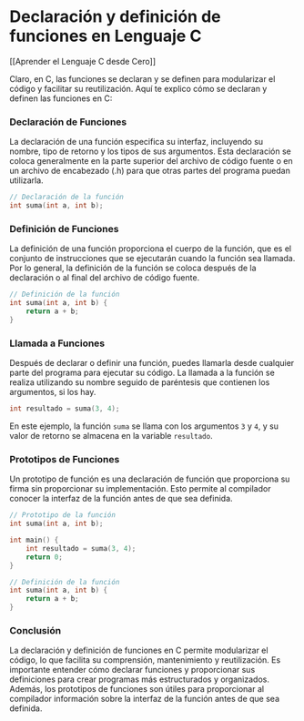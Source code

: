 # Declaración y definición de funciones en Lenguaje C

[[Aprender el Lenguaje C desde Cero]]

Claro, en C, las funciones se declaran y se definen para modularizar el código y facilitar su reutilización. Aquí te explico cómo se declaran y definen las funciones en C:

### Declaración de Funciones

La declaración de una función especifica su interfaz, incluyendo su nombre, tipo de retorno y los tipos de sus argumentos. Esta declaración se coloca generalmente en la parte superior del archivo de código fuente o en un archivo de encabezado (.h) para que otras partes del programa puedan utilizarla.

```c
// Declaración de la función
int suma(int a, int b);
```

### Definición de Funciones

La definición de una función proporciona el cuerpo de la función, que es el conjunto de instrucciones que se ejecutarán cuando la función sea llamada. Por lo general, la definición de la función se coloca después de la declaración o al final del archivo de código fuente.

```c
// Definición de la función
int suma(int a, int b) {
    return a + b;
}
```

### Llamada a Funciones

Después de declarar o definir una función, puedes llamarla desde cualquier parte del programa para ejecutar su código. La llamada a la función se realiza utilizando su nombre seguido de paréntesis que contienen los argumentos, si los hay.

```c
int resultado = suma(3, 4);
```

En este ejemplo, la función `suma` se llama con los argumentos `3` y `4`, y su valor de retorno se almacena en la variable `resultado`.

### Prototipos de Funciones

Un prototipo de función es una declaración de función que proporciona su firma sin proporcionar su implementación. Esto permite al compilador conocer la interfaz de la función antes de que sea definida.

```c
// Prototipo de la función
int suma(int a, int b);

int main() {
    int resultado = suma(3, 4);
    return 0;
}

// Definición de la función
int suma(int a, int b) {
    return a + b;
}
```

### Conclusión

La declaración y definición de funciones en C permite modularizar el código, lo que facilita su comprensión, mantenimiento y reutilización. Es importante entender cómo declarar funciones y proporcionar sus definiciones para crear programas más estructurados y organizados. Además, los prototipos de funciones son útiles para proporcionar al compilador información sobre la interfaz de la función antes de que sea definida.